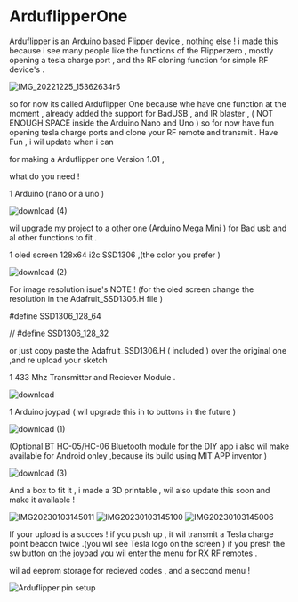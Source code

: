 # ArduflipperOne
Arduflipper is an Arduino based Flipper device , nothing else !
i made this because i see many people like the functions of the Flipperzero ,
mostly opening a tesla charge port , and the RF cloning function for simple RF device's .

![IMG_20221225_15362634r5](https://user-images.githubusercontent.com/20719445/210774538-07f84027-da5c-4b93-aead-fa06398cc496.jpg)

so for now its called Arduflipper One because whe have one function at the moment , 
already added the support for BadUSB , and IR blaster , ( NOT ENOUGH SPACE inside the Arduino Nano and Uno )
so for now have fun opening tesla charge ports and clone your RF remote and transmit .
Have Fun , i wil update when i can 

for making a Arduflipper one Version 1.01 ,

what do you need !

1 Arduino (nano or a uno ) 

![download (4)](https://user-images.githubusercontent.com/20719445/210767024-758f3b28-886a-4724-bd37-35992bebf89a.jpg)

wil upgrade my project to a other one (Arduino Mega Mini ) for Bad usb and al other functions to fit .

1 oled screen 128x64 i2c SSD1306 ,(the color you prefer )

![download (2)](https://user-images.githubusercontent.com/20719445/210766292-b1a1427d-084e-433c-b7e5-55eb19ebbd40.jpg)

For image resolution isue's 
NOTE ! (for the oled screen change the resolution in the Adafruit_SSD1306.H file )

   #define SSD1306_128_64   
   
//   #define SSD1306_128_32

or just copy paste the Adafruit_SSD1306.H ( included ) over the original one ,and re upload your sketch 


1 433 Mhz Transmitter and Reciever Module . 

![download](https://user-images.githubusercontent.com/20719445/210765297-00b1fe7e-c71d-4d87-af0a-19b12c4b3851.jpg)

1 Arduino joypad ( wil upgrade this in to buttons in the future )

![download (1)](https://user-images.githubusercontent.com/20719445/210766173-3ea37b9a-acb4-4f7b-8bef-a455aa8f3d12.jpg)

(Optional BT HC-05/HC-06 Bluetooth module for the DIY app i also wil make available for Android onley ,because its build using MIT APP inventor )

![download (3)](https://user-images.githubusercontent.com/20719445/210766449-b4e2159d-f46e-492d-b96a-377c3fd109bf.jpg)

And a box to fit it , i made a 3D printable , wil also update this soon and make it available !

![IMG20230103145011](https://user-images.githubusercontent.com/20719445/210771874-05d3b8c1-cf02-4feb-a99e-f5ced7c6b473.jpg)
![IMG20230103145100](https://user-images.githubusercontent.com/20719445/210772371-4cd14c2e-b175-4388-a8e2-bf5cbbd46beb.jpg)
![IMG20230103145006](https://user-images.githubusercontent.com/20719445/210772512-0f5f2d3b-8ad7-4d5a-8af6-e21a3cd9d274.jpg)


If your upload is a succes !
if you push up , it wil transmit a Tesla charge point beacon twice .(you wil see Tesla logo on the screen )
if you presh the sw button on the joypad you wil enter the menu for RX RF remotes .

wil ad eeprom storage for recieved codes , and a seccond menu !


![Arduflipper pin setup](https://user-images.githubusercontent.com/20719445/210862213-3f1c1e45-ea4c-42ae-8809-15828baefeb5.jpg)
